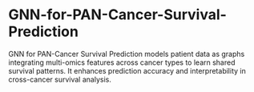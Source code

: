 # GNN-for-PAN-Cancer-Survival-Prediction
GNN for PAN-Cancer Survival Prediction models patient data as graphs integrating multi-omics features across cancer types to learn shared survival patterns. It enhances prediction accuracy and interpretability in cross-cancer survival analysis.
